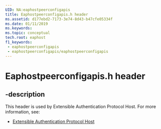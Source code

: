 ```yaml
---
UID: NA:eaphostpeerconfigapis
title: Eaphostpeerconfigapis.h header
ms.assetid: d177ebd2-7173-3e74-8d43-b47cfe05334f
ms.date: 01/11/2019
ms.keywords: 
ms.topic: conceptual
tech.root: eaphost
f1_keywords:
 - eaphostpeerconfigapis
 - eaphostpeerconfigapis/eaphostpeerconfigapis
---
```


# Eaphostpeerconfigapis.h header


## -description

This header is used by Extensible Authentication Protocol Host. For more information, see:

- [Extensible Authentication Protocol Host](../_eaphost/index.md)

